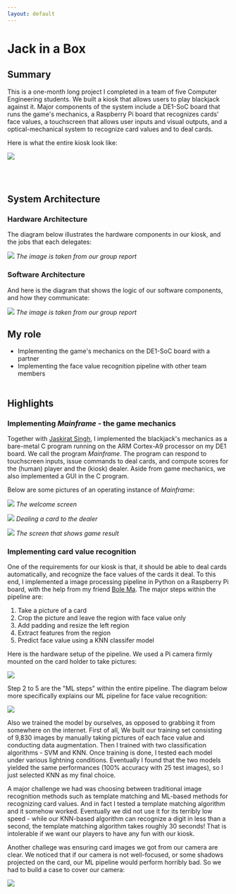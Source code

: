 ```yaml
---
layout: default
---
```


# Jack in a Box
## Summary
This is a one-month long project I completed in a team of five Computer Engineering students. We built a kiosk that allows users to play blackjack against it. Major components of the system include a DE1-SoC board that runs the game's mechanics, a Raspberry Pi board that recognizes cards' face values, a touchscreen that allows user inputs and visual outputs, and a optical-mechanical system to recognize card values and to deal cards.

Here is what the entire kiosk look like:

![](jack-in-a-box-final-product.PNG)

<br><br>

## System Architecture

### Hardware Architecture

The diagram below illustrates the hardware components in our kiosk, and the jobs that each delegates:

![](jack-in-a-box-arch-hard.PNG)
*The image is taken from our group report*

### Software Architecture
And here is the diagram that shows the logic of our software components, and how they communicate:

![](jack-in-a-box-arch-soft.PNG)
*The image is taken from our group report*

## My role
* Implementing the game's mechanics on the DE1-SoC board with a partner
* Implementing the face value recognition pipeline with other team members
<br><br>

## Highlights

### Implementing _Mainframe_ - the game mechanics
Together with [Jaskirat Singh](https://www.linkedin.com/in/jaskiratsinghmalhi/?originalSubdomain=ca), I implemented the blackjack's mechanics as a bare-metal C program running on the ARM Cortex-A9 processor on my DE1 board. We call the program _Mainframe_. The program can respond to touchscreen inputs, issue commands to deal cards, and compute scores for the (human) player and the (kiosk) dealer. Aside from game mechanics, we also implemented a GUI in the C program.

Below are some pictures of an operating instance of _Mainframe_:

![](mainframe_1.PNG)
*The welcome screen*

![](mainframe_2.PNG)
*Dealing a card to the dealer*

![](mainframe_3.PNG)
*The screen that shows game result*

### Implementing card value recognition
One of the requirements for our kiosk is that, it should be able to deal cards automatically, and recognize the face values of the cards it deal. To this end, I implemented a image processing pipeline in Python on a Raspberry Pi board, with the help from my friend [Bole Ma](https://www.linkedin.com/in/david-bole-ma/). The major steps within the pipeline are:

1. Take a picture of a card
2. Crop the picture and leave the region with face value only
3. Add padding and resize the left region
4. Extract features from the region
5. Predict face value using a KNN classifer model

Here is the hardware setup of the pipeline. We used a Pi camera firmly mounted on the card holder to take pictures:

![](card_value_recog_3.PNG)

Step 2 to 5 are the "ML steps" within the entire pipeline. The diagram below more specifically explains our ML pipeline for face value recognition:

![](card_value_recog_1.PNG)

Also we trained the model by ourselves, as opposed to grabbing it from somewhere on the internet. First of all, We built our training set consisting of 9,830 images by manually taking pictures of each face value and conducting data augmentation. Then I trained with two classification algorithms - SVM and KNN. Once training is done, I tested each model under various lightning conditions. Eventually I found that the two models yielded the same performances (100% accuracy with 25 test images), so I just selected KNN as my final choice.

A major challenge we had was choosing between traditional image recognition methods such as template matching and ML-based methods for recognizing card values. And in fact I tested a template matching algorithm and it somehow worked. Eventually we did not use it for its terribly low speed - while our KNN-based algorithm can recognize a digit in less than a second, the template matching algorithm takes roughly 30 seconds! That is intolerable if we want our players to have any fun with our kiosk.

Another challege was ensuring card images we got from our camera are clear. We noticed that if our camera is not well-focused, or some shadows projected on the card, our ML pipeline would perform horribly bad. So we had to build a case to cover our camera:

![](card_value_recog_2.PNG)
